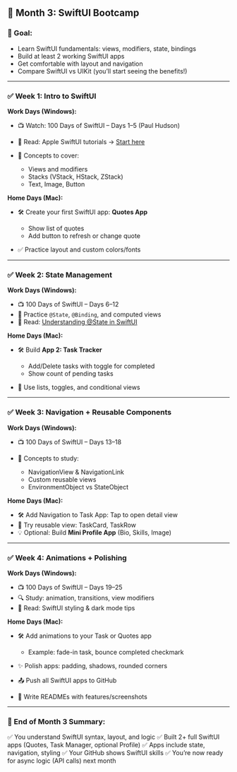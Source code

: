 ## 📅 **Month 3: SwiftUI Bootcamp**

### 🎯 Goal:

* Learn SwiftUI fundamentals: views, modifiers, state, bindings
* Build at least 2 working SwiftUI apps
* Get comfortable with layout and navigation
* Compare SwiftUI vs UIKit (you’ll start seeing the benefits!)

---

### ✅ Week 1: Intro to SwiftUI

**Work Days (Windows):**

* 📺 Watch: 100 Days of SwiftUI – Days 1–5 (Paul Hudson)
* 📖 Read: Apple SwiftUI tutorials → [Start here](https://developer.apple.com/tutorials/swiftui)
* 🧠 Concepts to cover:

  * Views and modifiers
  * Stacks (VStack, HStack, ZStack)
  * Text, Image, Button

**Home Days (Mac):**

* 🛠 Create your first SwiftUI app: **Quotes App**

  * Show list of quotes
  * Add button to refresh or change quote
* ✅ Practice layout and custom colors/fonts

---

### ✅ Week 2: State Management

**Work Days (Windows):**

* 📺 100 Days of SwiftUI – Days 6–12
* 🔁 Practice `@State`, `@Binding`, and computed views
* 📖 Read: [Understanding @State in SwiftUI](https://www.hackingwithswift.com/quick-start/swiftui/understanding-state)

**Home Days (Mac):**

* 🛠 Build **App 2: Task Tracker**

  * Add/Delete tasks with toggle for completed
  * Show count of pending tasks
* 🧱 Use lists, toggles, and conditional views

---

### ✅ Week 3: Navigation + Reusable Components

**Work Days (Windows):**

* 📺 100 Days of SwiftUI – Days 13–18
* 📖 Concepts to study:

  * NavigationView & NavigationLink
  * Custom reusable views
  * EnvironmentObject vs StateObject

**Home Days (Mac):**

* 🛠 Add Navigation to Task App: Tap to open detail view
* 🧪 Try reusable view: TaskCard, TaskRow
* 💡 Optional: Build **Mini Profile App** (Bio, Skills, Image)

---

### ✅ Week 4: Animations + Polishing

**Work Days (Windows):**

* 📺 100 Days of SwiftUI – Days 19–25
* 🔍 Study: animation, transitions, view modifiers
* 🎨 Read: SwiftUI styling & dark mode tips

**Home Days (Mac):**

* 🛠 Add animations to your Task or Quotes app

  * Example: fade-in task, bounce completed checkmark
* ✨ Polish apps: padding, shadows, rounded corners
* 📤 Push all SwiftUI apps to GitHub
* 🧾 Write READMEs with features/screenshots

---

### 🧾 End of Month 3 Summary:

✅ You understand SwiftUI syntax, layout, and logic
✅ Built 2+ full SwiftUI apps (Quotes, Task Manager, optional Profile)
✅ Apps include state, navigation, styling
✅ Your GitHub shows SwiftUI skills
✅ You’re now ready for async logic (API calls) next month


